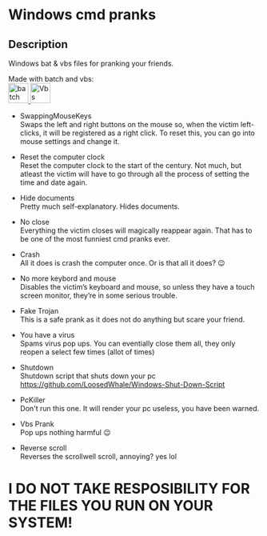 # Windows cmd pranks 

## Description 
Windows bat & vbs files for pranking your friends.



Made with batch and vbs: \
<a href="https://microsoft.com" target="_blank" rel="noreferrer"> <img src="https://icons.iconarchive.com/icons/harwen/pleasant/256/MS-DOS-Batch-File-icon.png" alt="batch" width="40" height="40"/> </a>
<a href="https://microsoft.com" target="_blank" rel="noreferrer"> <img src="http://herongyang.com/VBScript/_icon.png " alt="Vbs" width="40" height="40"/> </a>

- SwappingMouseKeys \
Swaps the left and right buttons on the mouse so, when the victim left-clicks, it will be registered as a right click. To reset this, you can go into mouse settings and change it.

- Reset the computer clock \
Reset the computer clock to the start of the century. Not much, but atleast the victim will have to go through all the process of setting the time and date again.

- Hide documents \
Pretty much self-explanatory. Hides documents. 

- No close \
Everything the victim closes will magically reappear again. That has to be one of the most funniest cmd pranks ever.

- Crash \
All it does is crash the computer once. Or is that all it does? :wink:

- No more keybord and mouse \
Disables the victim’s keyboard and mouse, so unless they have a touch screen monitor, they’re in some serious trouble.

- Fake Trojan \
This is a safe prank as it does not do anything but scare your friend.

- You have a virus \
Spams virus pop ups. You can eventially close them all, they only reopen a select few times (allot of times)

- Shutdown \
Shutdown script that shuts down your pc \
https://github.com/LoosedWhale/Windows-Shut-Down-Script 

- PcKiller \
Don't run this one. It will render your pc useless, you have been warned.

- Vbs Prank \
Pop ups nothing harmful :wink:

- Reverse scroll \
Reverses the scrollwell scroll, annoying? yes lol


# I DO NOT TAKE RESPOSIBILITY FOR THE FILES YOU RUN ON YOUR SYSTEM!
